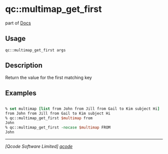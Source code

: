 qc::multimap_get_first
======================

part of [Docs](.)

Usage
-----
`qc::multimap_get_first args`

Description
-----------
Return the value for the first matching key

Examples
--------
```tcl

% set multimap [list from John from Jill from Gail to Kim subject Hi]
from John from Jill from Gail to Kim subject Hi
% qc::multimap_get_first $multimap from
John
% qc::multimap_get_first -nocase $multimap FROM
John

```

----------------------------------
*[Qcode Software Limited] [qcode]*

[qcode]: www.qcode.co.uk "Qcode Software"